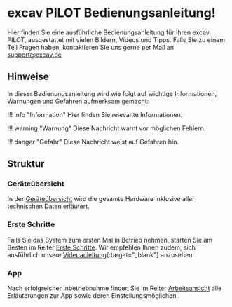 # excav PILOT Bedienungsanleitung!
Hier finden Sie eine ausführliche Bedienungsanleitung für Ihren excav PILOT, ausgestattet mit vielen Bildern, Videos und Tipps. Falls Sie zu einem Teil Fragen haben, kontaktieren Sie uns gerne per Mail an [support@excav.de](mailto:kontakt@excav.de)

## Hinweise
In dieser Bedienungsanleitung wird wie folgt auf wichtige Informationen, Warnungen und Gefahren aufmerksam gemacht:

!!! info "Information"
    Hier finden Sie relevante Informationen.

!!! warning "Warnung"
    Diese Nachricht warnt vor möglichen Fehlern.

!!! danger "Gefahr"
    Diese Nachricht weist auf Gefahren hin.

## Struktur

### Geräteübersicht

In der [Geräteübersicht](https://docs.excav.de/uebersicht/) wird die gesamte Hardware inklusive aller technischen Daten erläutert.

### Erste Schritte

Falls Sie das System zum ersten Mal in Betrieb nehmen, starten Sie am Besten im Reiter [Erste Schritte](https://docs.excav.de/erste_schritte/aufbauen/). Wir empfehlen Ihnen zudem, sich ausführlich unsere [Videoanleitung](https://www.youtube.com/watch?v=dZmhDPmHHl0){:target="_blank"} anzusehen. 

### App

Nach erfolgreicher Inbetriebnahme finden Sie im Reiter [Arbeitsansicht](https://docs.excav.de/app/arbeitsansicht/) alle Erläuterungen zur App sowie deren Einstellungsmöglichen.



